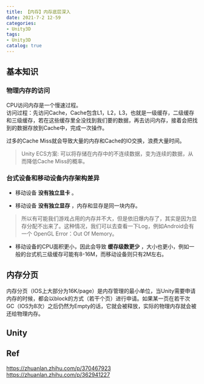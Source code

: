 ```yaml
---
title: 【内存】内存底层深入
date: 2021-7-2 12-59
categories:
- Unity3D
tags:
- Unity3D
catalog: true
---
```


## 基本知识

### 物理内存的访问

CPU访问内存是一个慢速过程。   
访问过程：先访问Cache，Cache包含L1，L2，L3，也就是一级缓存，二级缓存和三级缓存，若在这些缓存里全没找到我们要的数据，再去访问内存，接着会把找到的数据存放到Cache中，完成一次操作。

过多的Cache Miss就会导致大量的内存和Cache的IO交换，浪费大量时间。

> Unity ECS方案: 可以将存储在内存中的不连续数据，变为连续的数据，从而降低Cache Miss的概率。

### 台式设备和移动设备内存架构差异

  * 移动设备 **没有独立显卡** 。

  * 移动设备 **没有独立显存** ，内存和显存是同一块内存。

> 所以有可能我们游戏占用的内存并不大，但是依旧爆内存了，其实是因为显存分配不出来了。这种情况，我们可以去查看一下Log，例如Android会有一个 OpenGL Error：Out Of Memory。

  * 移动设备的CPU面积更小，因此会导致 **缓存级数更少** ，大小也更小，例如一般的台式机三级缓存可能有8-16M，而移动设备则只有2M左右。

## 内存分页

内存分页（IOS上大部分为16K/page）是内存管理的最小单位，当Unity需要申请内存的时候，都会以block的方式（若干个页）进行申请。如果某一页在若干次GC（IOS为8次）之后仍然为Empty的话，它就会被释放，实际的物理内存就会被还给物理内存。

## Unity

## Ref

<https://zhuanlan.zhihu.com/p/370467923>   
<https://zhuanlan.zhihu.com/p/362941227>

